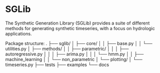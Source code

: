 # SGLib
The Synthetic Generation Library (SGLib) provides a suite of different methods for generating synthetic timeseries, with a focus on hydrologic applications.


Package structure:
.
├── sglib/
│   ├── core/
│   │   ├── base.py
│   │   └── utilities.py
│   ├── methods/
│   │   ├── parametric/
│   │   │   ├── autoregressive.py
│   │   │   ├── arima.py
│   │   │   └── hmm.py
│   │   ├── machine_learning
│   │   └── non_parametric
│   └── plotting/
│       └── timeseries.py
├── tests
├── examples
└── docs